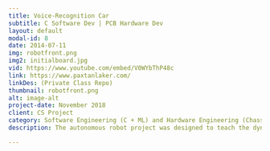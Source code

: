 ```yaml
---
title: Voice-Recognition Car
subtitle: C Software Dev | PCB Hardware Dev
layout: default
modal-id: 8
date: 2014-07-11
img: robotfront.png
img2: initialboard.jpg
vid: https://www.youtube.com/embed/V0WYbThP48c
link: https://www.paxtanlaker.com/
linkDes: (Private Class Repo)
thumbnail: robotfront.png
alt: image-alt
project-date: November 2018
client: CS Project
category: Software Engineering (C + ML) and Hardware Engineering (Chassis Circuit)
description: The autonomous robot project was designed to teach the dynamic of combined software and hardware design. The chassis mic circuit was made completely from scratch from basic components - no arduino modules. The code was written in C and uses K means to determine speech commands in real time. The speech commands are fed to the car, which is then combined with PCA closed loop auto straightening algorithms to drive the car in the desired direction. 

---
```

